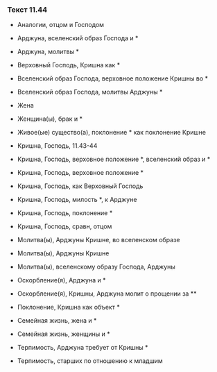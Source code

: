 ### Текст 11.44

- Аналогии, отцом и Господом

- Арджуна, вселенский образ Господа и *

- Арджуна, молитвы *

- Верховный Господь, Кришна как *

- Вселенский образ Господа, верховное положение Кришны во *

- Вселенский образ Господа, молитвы Арджуны *

- Жена

- Женщина(ы), брак и *

- Живое(ые) существо(а), поклонение * как поклонение Кришне

- Кришна, Господь, 11.43-44

- Кришна, Господь, верховное положение *, вселенский образ и *

- Кришна, Господь, верховное положение *

- Кришна, Господь, как Верховный Господь

- Кришна, Господь, милость *, к Арджуне

- Кришна, Господь, поклонение *

- Кришна, Господь, сравн, отцом

- Молитва(ы), Арджуны Кришне, во вселенском образе

- Молитва(ы), Арджуны Кришне

- Молитва(ы), вселенскому образу Господа, Арджуны

- Оскорбление(я), Арджуна и *

- Оскорбление(я), Кришны, Арджуна молит о прощении за **

- Поклонение, Кришна как объект *

- Семейная жизнь, жена и *

- Семейная жизнь, женщины и *

- Терпимость, Арджуна требует от Кришны *

- Терпимость, старших по отношению к младшим
	
